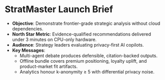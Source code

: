 # StratMaster Launch Brief

- **Objective**: Demonstrate frontier-grade strategic analysis without cloud dependencies.
- **North Star Metric**: Evidence-qualified recommendations delivered under 3 minutes on CPU-only hardware.
- **Audience**: Strategy leaders evaluating privacy-first AI copilots.
- **Key Messages**:
  - Multi-agent debate produces defensible, citation-backed outputs.
  - Offline bundle covers premium positioning, loyalty uplift, and product-market fit artifacts.
  - Analytics honour k-anonymity ≥ 5 with differential privacy noise.